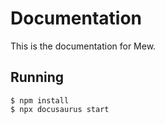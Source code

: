 # Documentation

This is the documentation for Mew.

## Running

```console
$ npm install
$ npx docusaurus start
```